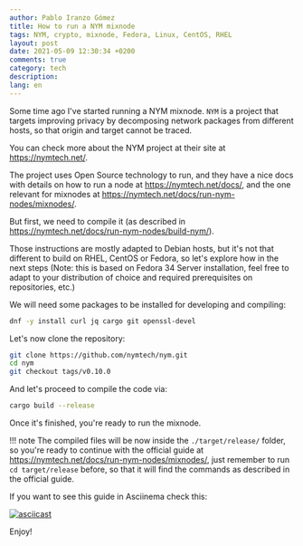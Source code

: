 ```yaml
---
author: Pablo Iranzo Gómez
title: How to run a NYM mixnode
tags: NYM, crypto, mixnode, Fedora, Linux, CentOS, RHEL
layout: post
date: 2021-05-09 12:30:34 +0200
comments: true
category: tech
description:
lang: en
---
```


Some time ago I've started running a NYM mixnode. `NYM` is a project that targets improving privacy by decomposing network packages from different hosts, so that origin and target cannot be traced.

You can check more about the NYM project at their site at <https://nymtech.net/>.

The project uses Open Source technology to run, and they have a nice docs with details on how to run a node at <https://nymtech.net/docs/>, and the one relevant for mixnodes at <https://nymtech.net/docs/run-nym-nodes/mixnodes/>.

But first, we need to compile it (as described in <https://nymtech.net/docs/run-nym-nodes/build-nym/>).

Those instructions are mostly adapted to Debian hosts, but it's not that different to build on RHEL, CentOS or Fedora, so let's explore how in the next steps (Note: this is based on Fedora 34 Server installation, feel free to adapt to your distribution of choice and required prerequisites on repositories, etc.)

We will need some packages to be installed for developing and compiling:

```sh
dnf -y install curl jq cargo git openssl-devel
```

Let's now clone the repository:

```sh
git clone https://github.com/nymtech/nym.git
cd nym
git checkout tags/v0.10.0
```

And let's proceed to compile the code via:

```sh
cargo build --release
```

Once it's finished, you're ready to run the mixnode.

!!! note
The compiled files will be now inside the `./target/release/` folder, so you're ready to continue with the official guide at <https://nymtech.net/docs/run-nym-nodes/mixnodes/>, just remember to run `cd target/release` before, so that it will find the commands as described in the official guide.

If you want to see this guide in Asciinema check this:

[![asciicast](https://asciinema.org/a/412916.svg)](https://asciinema.org/a/412916)

Enjoy!
